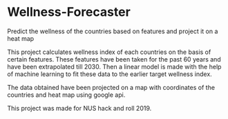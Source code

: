 # Wellness-Forecaster
Predict the wellness of the countries based on features and project it on a heat map

This project calculates wellness index of each countries on the basis of certain features. 
These features have been taken for the past 60 years and have been extrapolated till 2030.
Then a linear model is made with the help of machine learning to fit these data to the earlier target wellness index.

The data obtained have been projected on a map with coordinates of the countries and heat map using google api.

This project was made for NUS hack and roll 2019.

